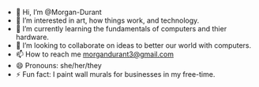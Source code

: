 - 👋 Hi, I’m @Morgan-Durant
- 👀 I’m interested in art, how things work, and technology. 
- 🌱 I’m currently learning the fundamentals of computers and thier hardware. 
- 💞️ I’m looking to collaborate on ideas to better our world with computers. 
- 📫 How to reach me morgandurant3@gmail.com
- 😄 Pronouns: she/her/they
- ⚡ Fun fact: I paint wall murals for businesses in my free-time. 

<!---
Morgan-Durant/Morgan-Durant is a ✨ special ✨ repository because its `README.md` (this file) appears on your GitHub profile.
You can click the Preview link to take a look at your changes.
--->
